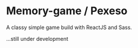 # Memory-game / Pexeso
A classy simple game build with ReactJS and Sass. 

...still under development